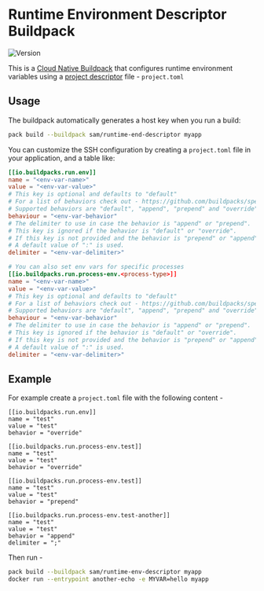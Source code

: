 # Runtime Environment Descriptor Buildpack

![Version](https://img.shields.io/badge/dynamic/json?url=https://cnb-registry-api.herokuapp.com/api/v1/buildpacks/sam/runtime-env-descriptor&label=Version&query=$.latest.version)

This is a [Cloud Native Buildpack](https://buildpacks.io) that configures runtime environment variables using a [project descriptor](https://github.com/buildpacks/spec/blob/main/extensions/project-descriptor.md#project-descriptor) file - `project.toml`

## Usage

The buildpack automatically generates a host key when you run a build:

```bash
pack build --buildpack sam/runtime-end-descriptor myapp
```

You can customize the SSH configuration by creating a `project.toml` file in your application, and a table like:

```toml
[[io.buildpacks.run.env]]
name = "<env-var-name>"
value = "<env-var-value>"
# This key is optional and defaults to "default"
# For a list of behaviors check out - https://github.com/buildpacks/spec/blob/main/buildpack.md#environment-variable-modification-rules
# Supported behaviors are "default", "append", "prepend" and "override"
behaviour = "<env-var-behavior"
# The delimiter to use in case the behavior is "append" or "prepend".
# This key is ignored if the behavior is "default" or "override".
# If this key is not provided and the behavior is "prepend" or "append"
# A default value of ":" is used.
delimiter = "<env-var-delimiter>"

# You can also set env vars for specific processes
[[io.buildpacks.run.process-env.<process-type>]]
name = "<env-var-name>"
value = "<env-var-value>"
# This key is optional and defaults to "default"
# For a list of behaviors check out - https://github.com/buildpacks/spec/blob/main/buildpack.md#environment-variable-modification-rules
# Supported behaviors are "default", "append", "prepend" and "override"
behaviour = "<env-var-behavior"
# The delimiter to use in case the behavior is "append" or "prepend".
# This key is ignored if the behavior is "default" or "override".
# If this key is not provided and the behavior is "prepend" or "append"
# A default value of ":" is used.
delimiter = "<env-var-delimiter>"
```

## Example

For example create a `project.toml` file with the following content - 

```
[[io.buildpacks.run.env]]
name = "test"
value = "test"
behavior = "override"

[[io.buildpacks.run.process-env.test]]
name = "test"
value = "test"
behavior = "override"

[[io.buildpacks.run.process-env.test]]
name = "test"
value = "test"
behavior = "prepend"

[[io.buildpacks.run.process-env.test-another]]
name = "test"
value = "test"
behavior = "append"
delimiter = ";"
```

Then run - 

```bash
pack build --buildpack sam/runtime-env-descriptor myapp
docker run --entrypoint another-echo -e MYVAR=hello myapp
```

